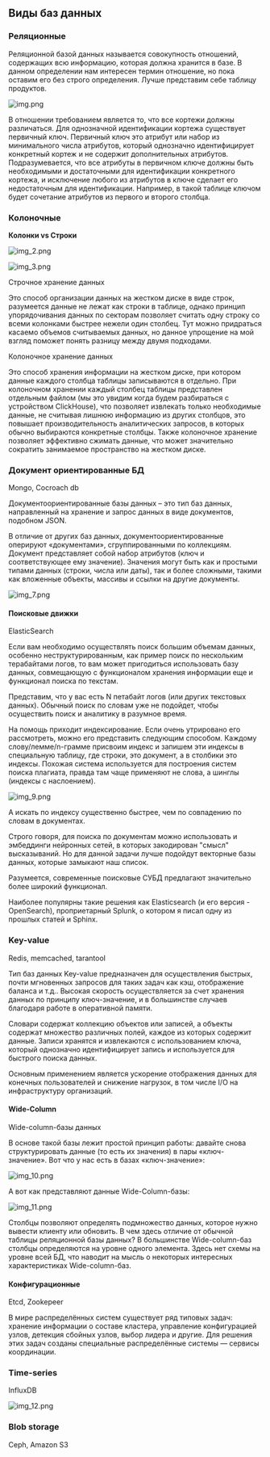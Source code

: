 ## Виды баз данных

### Реляционные

Реляционной базой данных называется совокупность отношений, содержащих всю информацию, которая должна хранится в базе. В данном определении нам интересен термин отношение, но пока оставим его без строго определения.
Лучше представим себе таблицу продуктов.

![img.png](assets/img.png)

В отношении требованием является то, что все кортежи должны различаться. Для однозначной идентификации кортежа существует первичный ключ. Первичный ключ это атрибут или набор из минимального числа атрибутов, который однозначно идентифицирует конкретный кортеж и не содержит дополнительных атрибутов.
Подразумевается, что все атрибуты в первичном ключе должны быть необходимыми и достаточными для идентификации конкретного кортежа, и исключение любого из атрибутов в ключе сделает его недостаточным для идентификации.
Например, в такой таблице ключом будет сочетание атрибутов из первого и второго столбца.


### Колоночные

**Колонки vs Строки**

![img_2.png](assets/img_2.png)

![img_3.png](assets/img_3.png)

Строчное хранение данных

Это способ организации данных на жестком диске в виде строк, разумеется данные не лежат как строки в таблице, однако принцип упорядочивания данных по секторам позволяет считать одну строку со всеми колонками быстрее нежели один столбец. Тут можно придраться касаемо объемов считываемых данных, но данное упрощение на мой взгляд поможет понять разницу между двумя подходами.

Колоночное хранение данных

Это способ хранения информации на жестком диске, при котором данные каждого столбца таблицы записываются в отдельно. При колоночном хранении каждый столбец таблицы представлен отдельным файлом (мы это увидим когда будем разбираться с устройством ClickHouse), что позволяет извлекать только необходимые данные, не считывая лишнюю информацию из других столбцов, это повышает производительность аналитических запросов, в которых обычно выбираются конкретные столбцы. Также колоночное хранение позволяет эффективно сжимать данные, что может значительно сократить занимаемое пространство на жестком диске.


### Документ ориентированные БД

Mongo, Cocroach db

Документоориентированные базы данных – это тип баз данных, направленный на хранение и запрос данных в виде документов, подобном JSON.

В отличие от других баз данных, документоориентированные оперируют «документами», сгруппированными по коллекциям. Документ представляет собой набор атрибутов (ключ и соответствующее ему значение). Значения могут быть как и простыми типами данных (строки, числа или даты), так и более сложными, такими как вложенные объекты, массивы и ссылки на другие документы.

![img_7.png](assets/img_7.png)

#### Поисковые движки

ElasticSearch

Eсли вам необходимо осуществлять поиск большим объемам данных, особенно неструктурированным, как пример поиск по нескольким терабайтами логов, то вам может пригодиться использовать базу данных, совмещающую с функционалом хранения информации еще и функционал поиска по текстам.

Представим, что у вас есть N петабайт логов (или других текстовых данных). Обычный поиск по словам уже не подойдет, чтобы осуществить поиск и аналитику в разумное время.

На помощь приходит индексирование. Если очень утрировано его рассмотреть, можно его представить следующим способом. Каждому слову/лемме/n-грамме присвоим индекс и запишем эти индексы в специальную таблицу, где строки, это документ, а в столбики это индексы. Похожая система используется для построения систем поиска плагиата, правда там чаще применяют не слова, а шинглы (индексы с наслоением).

![img_9.png](assets/img_9.png)

А искать по индексу существенно быстрее, чем по совпадению по словам в документах.

Строго говоря, для поиска по документам можно использовать и эмбеддинги нейронных сетей, в которых закодирован "смысл" высказываний. Но для данной задачи лучше подойдут векторные базы данных, которые замыкают наш список.

Разумеется, современные поисковые СУБД предлагают значительно более широкий функционал.

Наиболее популярны такие решения как Elasticsearch (и его версия - OpenSearch), проприетарный Splunk, о котором я писал одну из прошлых статей и Sphinx.

### Key-value

Redis, memcached, tarantool

Тип баз данных Key-value предназначен для осуществления быстрых, почти мгновенных запросов для таких задач как кэш, отображение баланса и т.д.. Высокая скорость осуществляется за счет хранения данных по принципу ключ-значение, и в большинстве случаев благодаря работе в оперативной памяти.

Словари содержат коллекцию объектов или записей, а объекты содержат множество различных полей, каждое из которых содержит данные. Записи хранятся и извлекаются с использованием ключа, который однозначно идентифицирует запись и используется для быстрого поиска данных.

Основным применением является ускорение отображения данных для конечных пользователей и снижение нагрузок, в том числе I/O на инфраструктуру организаций.

#### Wide-Column

Wide-column-базы данных

В основе такой базы лежит простой принцип работы: давайте снова структурировать данные (то есть их значения) в пары «ключ-значение». Вот что у нас есть в базах «ключ-значение»:

![img_10.png](assets/img_10.png)

А вот как представляют данные Wide-Column-базы:

![img_11.png](assets/img_11.png)

Столбцы позволяют определять подмножество данных, которое нужно вывести клиенту или обновить. В чем здесь отличие от обычной таблицы реляционной базы данных? В большинстве Wide-column-баз столбцы определяются на уровне одного элемента. Здесь нет схемы на уровне всей БД, что наводит на мысль о некоторых интересных характеристиках Wide-column-баз.

####  Конфигурационные

Etcd, Zookepeer

В мире распределённых систем существует ряд типовых задач: хранение информации о составе кластера, управление конфигурацией узлов, детекция сбойных узлов, выбор лидера и другие. Для решения этих задач созданы специальные распределённые системы — сервисы координации.

### Time-series

InfluxDB

![img_12.png](assets/img_12.png)

### Blob storage

Ceph, Amazon S3